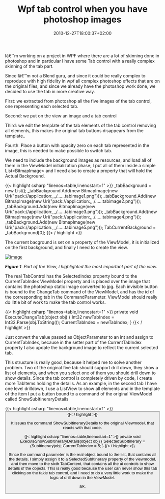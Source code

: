 ﻿---
title: "Wpf tab control when you have photoshop images"
description: ""
date: 2010-12-27T18:00:37+02:00
draft: false
tags: [WPF]
categories: [WPF]
---
Iâ€™m working on a project in WPF where there are a lot of skinning done in photoshop and in particular I have some Tab control with a really complex skinning of the tab part.

Since Iâ€™m not a Blend guru, and since it could be really complex to reproduce with high fidelity in wpf all complex photoshop effects that are on the original files, and since we already have the photoshop work done, we decided to use the tab in more creative way.

First: we extracted from photoshop all the five images of the tab control, one representing each selected tab.

Second: we put on the view an image and a tab control

Third: we edit the template of the tab elements of the tab control removing all elements, this makes the original tab buttons disappears from the template..

Fourth: Place a button with opacity zero on each tab represented in the image, this is needed to make possible to switch tab.

We need to include the background images as resources, and load all of them in the ViewModel initialization phase, I put all of them inside a simple List&lt;BitmapImage&gt; and I need also to create a property that will hold the Actual Background.

{{< highlight csharp "linenos=table,linenostart=1" >}}
_tabBackground = new List<BitmapImage>();
_tabBackground.Add(new BitmapImage(new Uri("pack://application:,,,/......tabimage1.png")));
_tabBackground.Add(new BitmapImage(new Uri("pack://application:,,,/......tabimage2.png")));
_tabBackground.Add(new BitmapImage(new Uri("pack://application:,,,/......tabimage3.png")));
_tabBackground.Add(new BitmapImage(new Uri("pack://application:,,,/......tabimage4.png")));
_tabBackground.Add(new BitmapImage(new Uri("pack://application:,,,/......tabimage5.png")));
TabCurrentBackground = _tabBackground[0];
{{< / highlight >}}

The current bacground is set on a property of the ViewModel, it is initialized on the first background, and finally I need to create the view.

[![image](http://www.codewrecks.com/blog/wp-content/uploads/2010/12/image_thumb3.png "image")](http://www.codewrecks.com/blog/wp-content/uploads/2010/12/image3.png)

 ***Figure 1***: *Part of the View, I highlighted the most important part of the view.*

The real TabControl has the SelectedIndex property bound to the CurrentTabIndex ViewModel property and is placed over the image that contains the photoshop static image converted to jpg. Each invisible button is bound to the ChangeTab command of the ViewModel, and has the id of the corresponding tab in the CommandParameter. ViewModel should really do little bit of work to make the tab control works.

{{< highlight csharp "linenos=table,linenostart=1" >}}
private void ExecuteChangeTab(object obj)
{
Int32 newTabIndex = Int32.Parse(obj.ToString());
CurrentTabIndex = newTabIndex;
}
{{< / highlight >}}

Just convert the value passed as ObjectParameter to an int and assign to CurrentTabIndex, because in the setter part of the CurrentTabIndex property I also update the background image to reflect the current selected tab.

This structure is really good, because it helped me to solve another problem. Two of the original five tab should support drill down, they show a list of elements, and when you select one of them you should drill down to show details. Since the tab control is completely driven by code, I create more TabItems holding the details. As an example, in the second tab I have one level drilldown, I use a ListView to show all elements and in the template of the item I put a button bound to a command of the original ViewModel called ShowSubItineraryDetails

{{< highlight csharp "linenos=table,linenostart=1" >}}
<Button Content="&gt;" Grid.Column="4" Margin="0" d:LayoutOverrides="Height" CommandParameter="{Binding}"
Command="{Binding DataContext.ShowSubItineraryDetails, RelativeSource={RelativeSource FindAncestor, AncestorType={x:Type ListView}}}"  />
{{< / highlight >}}

It issues the command ShowSubItineraryDetails to the original Viewmodel, that reacts with that code.

{{< highlight csharp "linenos=table,linenostart=1" >}}
private void ExecuteShowSubItineraryDetails(object obj)
{
SelectedSubItinerary = (SubItinerary)obj;
CurrentTabIndex = 5;
}
{{< / highlight >}}

Since the command parameter is the real object bound to the list, that contains all the details, I simply assign it to a SelectedSubItinerary property of the viewmodel, and then move to the sixth TabContent, that contains all the ui controls to show details of the objects. This is really good because the user can never show this tab clicking on the fakie tab control, and I need to do a very little work to make the logic of drill down in the ViewModel.

alk.
